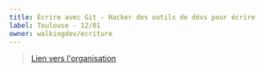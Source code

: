 ```yaml
---
title: Écrire avec Git - Hacker des outils de dévs pour écrire
label: Toulouse - 12/01
owner: walkingdev/ecriture
---
```


> [Lien vers l'organisation](http://walkingdev.fr)
